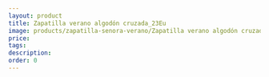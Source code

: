 ```yaml
---
layout: product
title: Zapatilla verano algodón cruzada_23Eu
image: products/zapatilla-senora-verano/Zapatilla verano algodón cruzada_23Eu.jpeg
price: 
tags: 
description: 
order: 0
---
```

